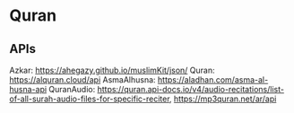 # Quran

## APIs

Azkar: https://ahegazy.github.io/muslimKit/json/
Quran: https://alquran.cloud/api
AsmaAlhusna: https://aladhan.com/asma-al-husna-api
QuranAudio: 
https://quran.api-docs.io/v4/audio-recitations/list-of-all-surah-audio-files-for-specific-reciter,
https://mp3quran.net/ar/api
